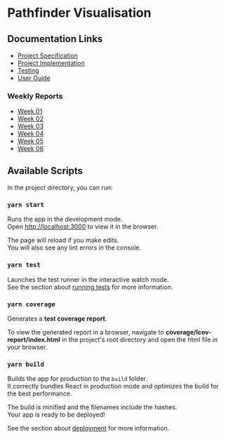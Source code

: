 # Pathfinder Visualisation

## Documentation Links

- [Project Specification](https://github.com/Nurou/pathfinder-vis/blob/master/documentation/specification.md)
- [Project Implementation](https://github.com/Nurou/pathfinder-vis/blob/master/documentation/implementation.md)
- [Testing](https://github.com/Nurou/pathfinder-vis/blob/master/documentation/testing.md)
- [User Guide](https://github.com/Nurou/pathfinder-vis/blob/master/documentation/user_guide.md)

### Weekly Reports

- [Week 01](https://github.com/Nurou/pathfinder-vis/blob/master/documentation/reports/week01.md)
- [Week 02](https://github.com/Nurou/pathfinder-vis/blob/master/documentation/reports/week02.md)
- [Week 03](https://github.com/Nurou/pathfinder-vis/blob/master/documentation/reports/week03.md)
- [Week 04](https://github.com/Nurou/pathfinder-vis/blob/master/documentation/reports/week04.md)
- [Week 05](https://github.com/Nurou/pathfinder-vis/blob/master/documentation/reports/week05.md)
- [Week 06](https://github.com/Nurou/pathfinder-vis/blob/master/documentation/reports/week06.md)

## Available Scripts

In the project directory, you can run:

### `yarn start`

Runs the app in the development mode.<br />
Open [http://localhost:3000](http://localhost:3000) to view it in the browser.

The page will reload if you make edits.<br />
You will also see any lint errors in the console.

### `yarn test`

Launches the test runner in the interactive watch mode.<br />
See the section about [running tests](https://facebook.github.io/create-react-app/docs/running-tests) for more information.

### `yarn coverage`

Generates a **test coverage report**.

To view the generated report in a browser, navigate to **coverage/lcov-report/index.html** in the project's root directory and open the html file in your browser.

### `yarn build`

Builds the app for production to the `build` folder.<br />
It correctly bundles React in production mode and optimizes the build for the best performance.

The build is minified and the filenames include the hashes.<br />
Your app is ready to be deployed!

See the section about [deployment](https://facebook.github.io/create-react-app/docs/deployment) for more information.
